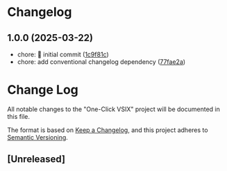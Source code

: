 # Changelog

## 1.0.0 (2025-03-22)

* chore: :tada: initial commit ([1c9f81c](https://github.com/ManuelGil/chrome-one-click-vsix/commit/1c9f81c))
* chore: add conventional changelog dependency ([77fae2a](https://github.com/ManuelGil/chrome-one-click-vsix/commit/77fae2a))

# Change Log

All notable changes to the "One-Click VSIX" project will be documented in this file.

The format is based on [Keep a Changelog](https://keepachangelog.com/en/1.0.0/),
and this project adheres to [Semantic Versioning](https://semver.org/spec/v2.0.0.html).

## [Unreleased]
